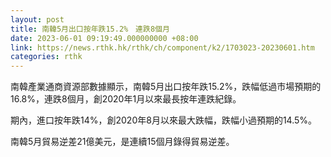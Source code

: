 ```yaml
---
layout: post
title: 南韓5月出口按年跌15.2%　連跌8個月
date: 2023-06-01 09:19:49.000000000 +08:00
link: https://news.rthk.hk/rthk/ch/component/k2/1703023-20230601.htm
categories: rthk
---
```


南韓產業通商資源部數據顯示，南韓5月出口按年跌15.2%，跌幅低過市場預期的16.8%，連跌8個月，創2020年1月以來最長按年連跌紀錄。

期內，進口按年跌14%，創2020年8月以來最大跌幅，跌幅小過預期的14.5%。

南韓5月貿易逆差21億美元，是連續15個月錄得貿易逆差。

